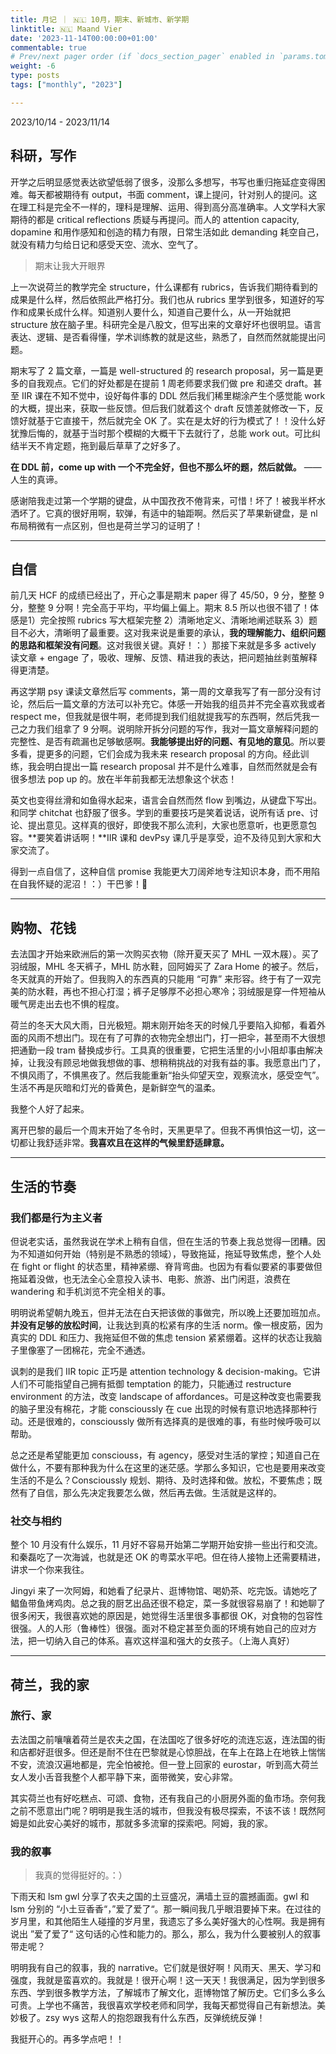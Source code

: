 ```yaml
---
title: 月记 ｜ 🇳🇱 10月，期末、新城市、新学期
linktitle: 🇳🇱 Maand Vier
date: '2023-11-14T00:00:00+01:00'
commentable: true
# Prev/next pager order (if `docs_section_pager` enabled in `params.toml`)
weight: -6
type: posts
tags: ["monthly", "2023"]

---
```


2023/10/14 - 2023/11/14

## 科研，写作

开学之后明显感觉表达欲望低弱了很多，没那么多想写，书写也重归拖延症变得困难。每天都被期待有 output，书面 comment，课上提问，针对别人的提问。这在理工科是完全不一样的，理科是理解、运用、得到高分高准确率。人文学科大家期待的都是 critical reflections 质疑与再提问。而人的 attention capacity, dopamine 和用作感知和创造的精力有限，日常生活如此 demanding 耗空自己，就没有精力匀给日记和感受天空、流水、空气了。

<!--more-->

> 期末让我大开眼界

上一次说荷兰的教学完全 structure，什么课都有 rubrics，告诉我们期待看到的成果是什么样，然后依照此严格打分。我们也从 rubrics 里学到很多，知道好的写作和成果长成什么样。知道别人要什么，知道自己要什么，从一开始就把 structure 放在脑子里。科研完全是八股文，但写出来的文章好坏也很明显。语言表达、逻辑、是否看得懂，学术训练教的就是这些，熟悉了，自然而然就能提出问题。

期末写了 2 篇文章，一篇是 well-structured 的 research proposal，另一篇是更多的自我观点。它们的好处都是在提前 1 周老师要求我们做 pre 和递交 draft。甚至 IIR 课在不知不觉中，设好每件事的 DDL 然后我们稀里糊涂产生个感觉能 work 的大概，提出来，获取一些反馈。但后我们就着这个 draft 反馈差就修改一下，反馈好就基于它直接干，然后就完全 OK 了。实在是太好的行为模式了！！没什么好犹豫后悔的，就基于当时那个模糊的大概干下去就行了，总能 work out。可比纠结半天不肯定题，拖到最后草草了之好多了。

**在 DDL 前，come up with 一个不完全好，但也不那么坏的题，然后就做。** ——人生的真谛。

感谢陪我走过第一个学期的键盘，从中国孜孜不倦背来，可惜！坏了！被我半杯水洒坏了。它真的很好用啊，软弹，有适中的轴距啊。然后买了苹果新键盘，是 nl 布局稍微有一点区别，但也是荷兰学习的证明了！

---

## 自信

前几天 HCF 的成绩已经出了，开心之事是期末 paper 得了 45/50，9 分，整整 9 分，整整 9 分啊！完全高于平均，平均偏上偏上。期末 8.5 所以也很不错了！体感是1）完全按照 rubrics 写大框架完整 2）清晰地定义、清晰地阐述联系 3）题目不必大，清晰明了最重要。这对我来说是重要的承认，**我的理解能力、组织问题的思路和框架没有问题**。这对我很关键。真好！：）那接下来就是多多 actively 读文章 + engage 了，吸收、理解、反馈、精进我的表达，把问题抽丝剥茧解释得更清楚。

再这学期 psy 课读文章然后写 comments，第一周的文章我写了有一部分没有讨论，然后后一篇文章的方法可以补充它。体感一开始我的组员并不完全喜欢我或者 respect me，但我就是很牛啊，老师提到我们组就提我写的东西啊，然后凭我一己之力我们组拿了 9 分啊。说明除开拆分问题的写作，我对一篇文章解释问题的完整性、是否有疏漏也足够敏感啊。**我能够提出好的问题、有见地的意见**。所以要多看，提更多的问题，它们会成为我未来 research proposal 的方向。经此训练，我会明白提出一篇 research proposal 并不是什么难事，自然而然就是会有很多想法 pop up 的。放在半年前我都无法想象这个状态！

英文也变得丝滑和如鱼得水起来，语言会自然而然 flow 到嘴边，从键盘下写出。和同学 chitchat 也舒服了很多。学到的重要技巧是笑着说话，说所有话 pre、讨论、提出意见。这样真的很好，即使我不那么流利，大家也愿意听，也更愿意包容。**要笑着讲话啊！**IIR 课和 devPsy 课几乎是享受，迫不及待见到大家和大家交流了。

得到一点自信了，这种自信 promise 我能更大刀阔斧地专注知识本身，而不用陷在自我怀疑的泥沼！：）干巴爹！🎉

---

## 购物、花钱

去法国才开始来欧洲后的第一次购买衣物（除开夏天买了 MHL 一双木屐）。买了羽绒服，MHL 冬天裤子，MHL 防水鞋，回阿姆买了 Zara Home 的被子。然后，冬天就真的开始了。但我购入的东西真的只能用 “可靠” 来形容。终于有了一双完美的防水鞋，再也不担心打湿；裤子足够厚不必担心寒冷；羽绒服是穿一件短袖从暖气房走出去也不惧的程度。

荷兰的冬天大风大雨，日光极短。期末刚开始冬天的时候几乎要陷入抑郁，看着外面的风雨不想出门。现在有了可靠的衣物完全想出门，打一把伞，甚至雨不大很想把通勤一段 tram 替换成步行。工具真的很重要，它把生活里的小小阻却事由解决掉，让我没有顾忌地做我想做的事、想稍稍挑战的对我有益的事。我愿意出门了，不惧风雨了，不惧黑夜了。然后我能重新“抬头仰望天空，观察流水，感受空气”。生活不再是灰暗和灯光的昏黄色，是新鲜空气的温柔。

我整个人好了起来。

离开巴黎的最后一个周末开始了冬令时，天黑更早了。但我不再惧怕这一切，这一切都让我舒适非常。**我喜欢且在这样的气候里舒适肆意。**

---

## 生活的节奏

### 我们都是行为主义者

但说老实话，虽然我说在学术上稍有自信，但在生活的节奏上我总觉得一团糟。因为不知道如何开始（特别是不熟悉的领域），导致拖延，拖延导致焦虑，整个人处在 fight or flight 的状态里，精神紧绷、脊背弯曲。也因为有看似要紧的事要做但拖延着没做，也无法全心全意投入读书、电影、旅游、出门闲逛，浪费在 wandering 和手机浏览不完全相关的事。

明明说希望朝九晚五，但并无法在白天把该做的事做完，所以晚上还要加班加点。**并没有足够的放松时间**，让我达到真的松紧有序的生活 norm。像一根皮筋，因为真实的 DDL 和压力、我拖延但不做的焦虑 tension 紧紧绷着。这样的状态让我脑子里像塞了一团棉花，完全不通透。

讽刺的是我们 IIR topic 正巧是 attention technology & decision-making。它讲人们不可能指望自己拥有抵御 temptation 的能力，只能通过 restructure environment 的方法，改变 landscape of affordances。可是这种改变也需要我的脑子里没有棉花，才能 conscioussly 在 cue 出现的时候有意识地选择那种行动。还是很难的，conscioussly 做所有选择真的是很难的事，有些时候呼吸可以帮助。

总之还是希望能更加 consciouss，有 agency，感受对生活的掌控；知道自己在做什么，不要有那种我为什么在这里的迷茫感。学那么多知识，它也是要用来改变生活的不是么？Conscioussly 规划、期待、及时选择和做。放松，不要焦虑；既然有了自信，那么先决定我要怎么做，然后再去做。生活就是这样的。

### 社交与相约

整个 10 月没有什么娱乐，11 月好不容易开始第二学期开始安排一些出行和交流。和秦磊吃了一次海诚，也就是还 OK 的粤菜水平吧。但在待人接物上还需要精进，讲求一个你来我往。

Jingyi 来了一次阿姆，和她看了纪录片、逛博物馆、喝奶茶、吃完饭。请她吃了鲳鱼带鱼烤鸡肉。总之我的厨艺出品还很不稳定，菜一多就很容易崩了！和她聊了很多闲天，我很喜欢她的原因是，她觉得生活里很多事都很 OK，对食物的包容性很强。人的人形（鲁棒性）很强。面对不稳定甚至负面的环境有她自己的应对方法，把一切纳入自己的体系。喜欢这样温和强大的女孩子。（上海人真好）

---

## 荷兰，我的家

### 旅行、家

去法国之前嚷嚷着荷兰是农夫之国，在法国吃了很多好吃的流连忘返，连法国的街和店都好逛很多。但还是耐不住在巴黎就是心惊胆战，在车上在路上在地铁上惴惴不安，流浪汉遍地都是，完全怕被抢。但一登上回家的 eurostar，听到高大荷兰女人发小舌音我整个人都平静下来，面带微笑，安心非常。

其实荷兰也有好吃糕点、可颂、食物，还有我自己的小厨房外面的鱼市场。奈何我之前不愿意出门呢？明明是我生活的城市，但我没有极尽探索，不该不该！既然阿姆是如此安心美好的城市，那就多多流窜的探索吧。阿姆，我的家。

### 我的叙事

> 我真的觉得挺好的。：）

下雨天和 lsm gwl 分享了农夫之国的土豆盛况，满墙土豆的震撼画面。gwl 和 lsm 分别的 “小土豆香香“，”爱了爱了“。那一瞬间我几乎眼泪要掉下来。在过往的岁月里，和其他陌生人碰撞的岁月里，我遗忘了多么美好强大的心性啊。我是拥有说出 ”爱了爱了“ 这句话的心性和能力的。那么，那么，我为什么要被别人的叙事带走呢？

明明我有自己的叙事，我的 narrative。它们就是很好啊！风雨天、黑天、学习和强度，我就是蛮喜欢的。我就是！很开心啊！这一天天！我很满足，因为学到很多东西、学到很多教学方法，了解城市了解文化，逛博物馆了解历史。它们多么多么可贵。上学也不痛苦，我很喜欢学校老师和同学，我每天都觉得自己有新想法。美妙极了。zsy wys 这帮人的抱怨跟我有什么东西，反弹统统反弹！

我挺开心的。再多学点吧！！